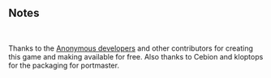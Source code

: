 ## Notes
<br/>

Thanks to the [Anonymous developers](https://iichantra.ru/) and other contributors for creating this game and making available for free. Also thanks to Cebion and kloptops for the packaging for portmaster.
<br/>

